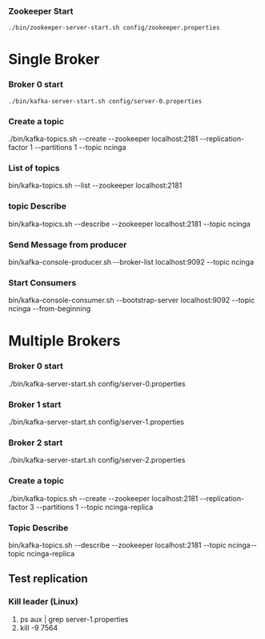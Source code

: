 

### Zookeeper Start 
```
./bin/zookeeper-server-start.sh config/zookeeper.properties
```


# Single Broker
### Broker 0 start 
```
./bin/kafka-server-start.sh config/server-0.properties 
```

### Create a topic 
./bin/kafka-topics.sh --create --zookeeper localhost:2181 --replication-factor 1 --partitions 1 --topic ncinga

### List of topics
bin/kafka-topics.sh --list --zookeeper localhost:2181

### topic Describe
bin/kafka-topics.sh --describe --zookeeper localhost:2181 --topic ncinga

### Send Message from producer 
bin/kafka-console-producer.sh --broker-list localhost:9092 --topic ncinga

### Start Consumers
bin/kafka-console-consumer.sh --bootstrap-server localhost:9092 --topic ncinga --from-beginning



# Multiple Brokers 

### Broker 0 start 
./bin/kafka-server-start.sh config/server-0.properties 

### Broker 1 start 
./bin/kafka-server-start.sh config/server-1.properties

### Broker 2 start 
./bin/kafka-server-start.sh config/server-2.properties  

### Create a topic 
./bin/kafka-topics.sh --create --zookeeper localhost:2181 --replication-factor 3 --partitions 1 --topic ncinga-replica

### Topic Describe
bin/kafka-topics.sh --describe --zookeeper localhost:2181 --topic ncinga--topic ncinga-replica

## Test  replication 

### Kill leader (Linux)
1. ps aux | grep server-1.properties
2. kill -9 7564



